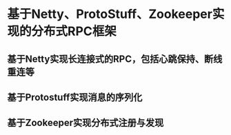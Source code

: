 # 基于Netty、ProtoStuff、Zookeeper实现的分布式RPC框架
## 基于Netty实现长连接式的RPC，包括心跳保持、断线重连等
## 基于Protostuff实现消息的序列化
## 基于Zookeeper实现分布式注册与发现
